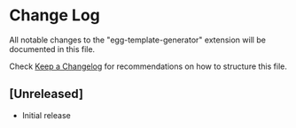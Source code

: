 # Change Log

All notable changes to the "egg-template-generator" extension will be documented in this file.

Check [Keep a Changelog](http://keepachangelog.com/) for recommendations on how to structure this file.

## [Unreleased]

- Initial release